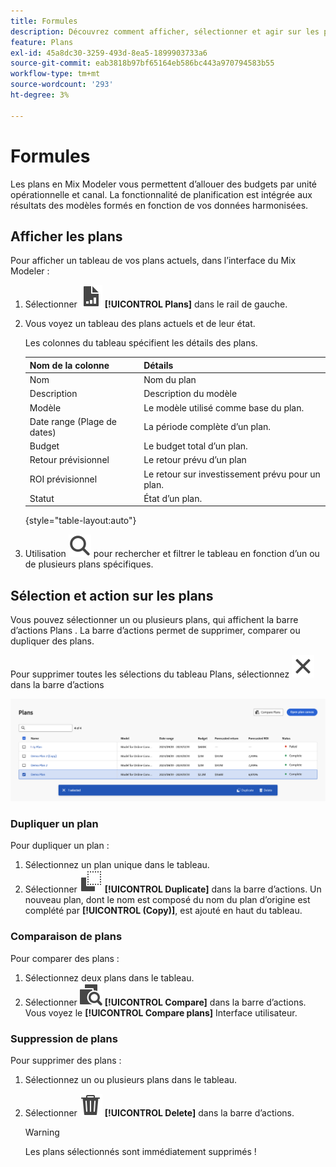 ```yaml
---
title: Formules
description: Découvrez comment afficher, sélectionner et agir sur les plans en Mix Modeler.
feature: Plans
exl-id: 45a8dc30-3259-493d-8ea5-1899903733a6
source-git-commit: eab3818b97bf65164eb586bc443a970794583b55
workflow-type: tm+mt
source-wordcount: '293'
ht-degree: 3%

---
```


# Formules

Les plans en Mix Modeler vous permettent d’allouer des budgets par unité opérationnelle et canal. La fonctionnalité de planification est intégrée aux résultats des modèles formés en fonction de vos données harmonisées.


## Afficher les plans

Pour afficher un tableau de vos plans actuels, dans l’interface du Mix Modeler :

1. Sélectionner ![](../assets/icons/FileChart.svg) **[!UICONTROL Plans]** dans le rail de gauche.

1. Vous voyez un tableau des plans actuels et de leur état.

   Les colonnes du tableau spécifient les détails des plans.

   | Nom de la colonne | Détails |
   |---|---|
   | Nom | Nom du plan |
   | Description | Description du modèle |
   | Modèle | Le modèle utilisé comme base du plan. |
   | Date range (Plage de dates) | La période complète d’un plan. |
   | Budget | Le budget total d’un plan. |
   | Retour prévisionnel | Le retour prévu d’un plan |
   | ROI prévisionnel | Le retour sur investissement prévu pour un plan. |
   | Statut | État d’un plan. |

   {style="table-layout:auto"}

1. Utilisation ![Rechercher](../assets/icons/Search.svg) pour rechercher et filtrer le tableau en fonction d’un ou de plusieurs plans spécifiques.


## Sélection et action sur les plans

Vous pouvez sélectionner un ou plusieurs plans, qui affichent la barre d’actions Plans . La barre d’actions permet de supprimer, comparer ou dupliquer des plans.

Pour supprimer toutes les sélections du tableau Plans, sélectionnez ![Fermer](../assets/icons/Close.svg) dans la barre d’actions

![Barre d’actions Plans](../assets/plans-action-bar.png)

### Dupliquer un plan

Pour dupliquer un plan :

1. Sélectionnez un plan unique dans le tableau.
1. Sélectionner ![Copier](../assets/icons/Copy.svg) **[!UICONTROL Duplicate]** dans la barre d’actions. Un nouveau plan, dont le nom est composé du nom du plan d’origine est complété par **[!UICONTROL (Copy)]**, est ajouté en haut du tableau.

### Comparaison de plans

Pour comparer des plans :

1. Sélectionnez deux plans dans le tableau.
1. Sélectionner ![Comparer](../assets/icons/Compare.svg) **[!UICONTROL Compare]** dans la barre d’actions. Vous voyez le **[!UICONTROL Compare plans]** Interface utilisateur.


### Suppression de plans

Pour supprimer des plans :

1. Sélectionnez un ou plusieurs plans dans le tableau.
1. Sélectionner ![Supprimer](../assets/icons/Delete.svg) **[!UICONTROL Delete]** dans la barre d’actions.

   >[!WARNING]
   >
   >   Les plans sélectionnés sont immédiatement supprimés !
